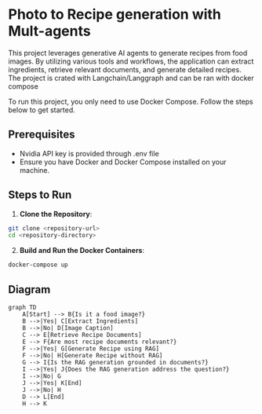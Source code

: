 # Photo to Recipe generation with Mult-agents

This project leverages generative AI agents to generate recipes from food images. By utilizing various tools and workflows, the application can extract ingredients, retrieve relevant documents, and generate detailed recipes. The project is crated with Langchain/Langgraph and can be ran with docker compose

To run this project, you only need to use Docker Compose. Follow the steps below to get started.

## Prerequisites
- Nvidia API key is provided through .env file
- Ensure you have Docker and Docker Compose installed on your machine.

## Steps to Run

1. **Clone the Repository**:
```sh
git clone <repository-url>
cd <repository-directory>
```


2. **Build and Run the Docker Containers**:
```sh
docker-compose up
```


## Diagram

```mermaid
graph TD
    A[Start] --> B{Is it a food image?}
    B -->|Yes| C[Extract Ingredients]
    B -->|No| D[Image Caption]
    C --> E[Retrieve Recipe Documents]
    E --> F{Are most recipe documents relevant?}
    F -->|Yes| G[Generate Recipe using RAG]
    F -->|No| H[Generate Recipe without RAG]
    G --> I{Is the RAG generation grounded in documents?}
    I -->|Yes| J{Does the RAG generation address the question?}
    I -->|No| G
    J -->|Yes| K[End]
    J -->|No| H
    D --> L[End]
    H --> K
```